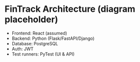 # FinTrack Architecture (diagram placeholder)

- Frontend: React (assumed)
- Backend: Python (Flask/FastAPI/Django)
- Database: PostgreSQL
- Auth: JWT
- Test runners: PyTest (UI & API)
